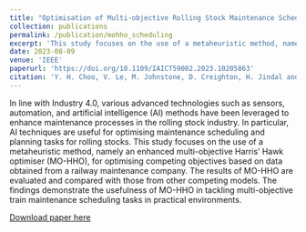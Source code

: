 ```yaml
---
title: "Optimisation of Multi-objective Rolling Stock Maintenance Scheduling with Harris’ Hawk Optimiser"
collection: publications
permalink: /publication/mohho_scheduling
excerpt: 'This study focuses on the use of a metaheuristic method, namely an enhanced multi-objective Harris’ Hawk optimiser (MO-HHO), for optimising competing objectives based on data obtained from a railway maintenance company.'
date: 2023-08-09
venue: 'IEEE'
paperurl: 'https://doi.org/10.1109/IAICT59002.2023.10205863'
citation: 'Y. H. Choo, V. Le, M. Johnstone, D. Creighton, H. Jindal and K. Tan, "Optimisation of Multi-objective Rolling Stock Maintenance Scheduling with Harris’ Hawk Optimiser," 2023 IEEE International Conference on Industry 4.0, Artificial Intelligence, and Communications Technology (IAICT), BALI, Indonesia, 2023, pp. 59-65, doi: 10.1109/IAICT59002.2023.10205863.'
---
```

In line with Industry 4.0, various advanced technologies such as sensors, automation, and artificial intelligence (AI) methods have been leveraged to enhance maintenance processes in the rolling stock industry. In particular, AI techniques are useful for optimising maintenance scheduling and planning tasks for rolling stocks. This study focuses on the use of a metaheuristic method, namely an enhanced multi-objective Harris’ Hawk optimiser (MO-HHO), for optimising competing objectives based on data obtained from a railway maintenance company. The results of MO-HHO are evaluated and compared with those from other competing models. The findings demonstrate the usefulness of MO-HHO in tackling multi-objective train maintenance scheduling tasks in practical environments.

[Download paper here](https://doi.org/10.1109/IAICT59002.2023.10205863)